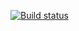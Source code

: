 [![Build status](https://build.appcenter.ms/v0.1/apps/0393ce7b-7ab9-4e1c-8490-8afa42a729da/branches/dev/badge)](https://appcenter.ms)
